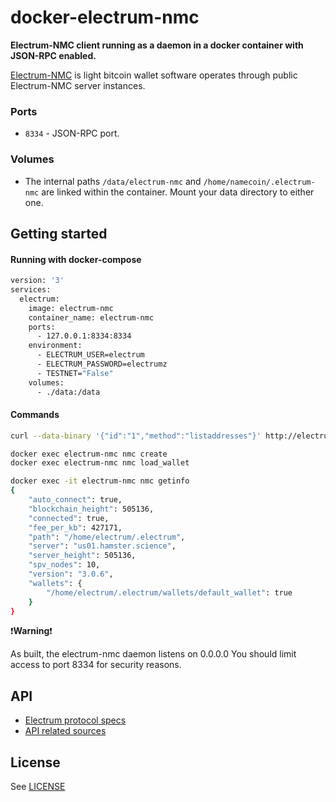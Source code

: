 # docker-electrum-nmc

**Electrum-NMC client running as a daemon in a docker container with JSON-RPC enabled.**

[Electrum-NMC](https://www.namecoin.org/docs/electrum-nmc/) is light bitcoin wallet software operates through public Electrum-NMC server instances.

### Ports

* `8334` - JSON-RPC port.

### Volumes

* The internal paths `/data/electrum-nmc` and ``/home/namecoin/.electrum-nmc`` are linked within the container. Mount your data directory to either one.

## Getting started

####  Running with docker-compose

```bash
version: '3'
services:
  electrum:
    image: electrum-nmc
    container_name: electrum-nmc
    ports:
      - 127.0.0.1:8334:8334
    environment:
      - ELECTRUM_USER=electrum
      - ELECTRUM_PASSWORD=electrumz
      - TESTNET="False"
    volumes:
      - ./data:/data
```


#### Commands
```bash
curl --data-binary '{"id":"1","method":"listaddresses"}' http://electrum:electrumz@localhost:8334
```
```bash
docker exec electrum-nmc nmc create
docker exec electrum-nmc nmc load_wallet
```
```bash
docker exec -it electrum-nmc nmc getinfo
{
    "auto_connect": true,
    "blockchain_height": 505136,
    "connected": true,
    "fee_per_kb": 427171,
    "path": "/home/electrum/.electrum",
    "server": "us01.hamster.science",
    "server_height": 505136,
    "spv_nodes": 10,
    "version": "3.0.6",
    "wallets": {
        "/home/electrum/.electrum/wallets/default_wallet": true
    }
}
```

:exclamation:**Warning**:exclamation:

As built, the electrum-nmc daemon listens on 0.0.0.0
You should limit access to port 8334 for security reasons.

## API

* [Electrum protocol specs](http://docs.electrum.org/en/latest/protocol.html)
* [API related sources](https://github.com/spesmilo/electrum/blob/master/lib/commands.py)

## License

See [LICENSE]()

